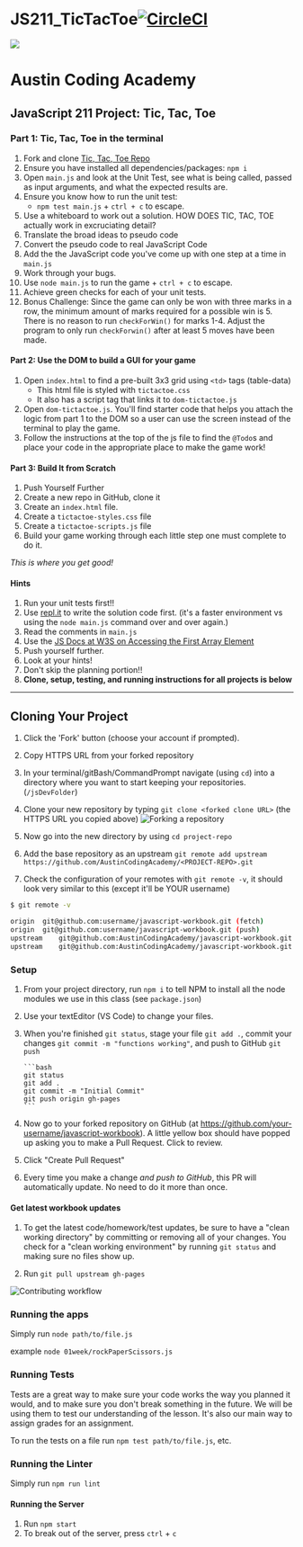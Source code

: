 # JS211_TicTacToe[![CircleCI](https://circleci.com/gh/AustinCodingAcademy/javascript-workbook/tree/gh-pages.svg?style=svg)](https://circleci.com/gh/AustinCodingAcademy/javascript-workbook/tree/gh-pages)

![](http://en.gravatar.com/userimage/107370100/a08594145564536138dfaaf072c7b241.png)

# Austin Coding Academy

## JavaScript 211 Project: Tic, Tac, Toe

### Part 1: Tic, Tac, Toe in the terminal

1. Fork and clone [Tic, Tac, Toe Repo](https://github.com/AustinCodingAcademy/JS211_TicTacToeProject.git)
1. Ensure you have installed all dependencies/packages: `npm i`
1. Open `main.js` and look at the Unit Test, see what is being called, passed as input arguments, and what the expected results are.
1. Ensure you know how to run the unit test:
   - `npm test main.js` + `ctrl + c` to escape.
1. Use a whiteboard to work out a solution. HOW DOES TIC, TAC, TOE actually work in excruciating detail?
1. Translate the broad ideas to pseudo code
1. Convert the pseudo code to real JavaScript Code
1. Add the the JavaScript code you've come up with one step at a time in `main.js`
1. Work through your bugs.
1. Use `node main.js` to run the game + `ctrl + c` to escape.
1. Achieve green checks for each of your unit tests.
1. Bonus Challenge: Since the game can only be won with three marks in a row, the minimum amount of marks required for a possible win is 5. There is no reason to run `checkForWin()` for marks 1-4. Adjust the program to only run `checkForwin()` after at least 5 moves have been made.

#### Part 2: Use the DOM to build a GUI for your game

1. Open `index.html` to find a pre-built 3x3 grid using `<td>` tags (table-data)
   - This html file is styled with `tictactoe.css`
   - It also has a script tag that links it to `dom-tictactoe.js`
1. Open `dom-tictactoe.js`. You'll find starter code that helps you attach the logic from part 1 to the DOM so a user can use the screen instead of the terminal to play the game.
1. Follow the instructions at the top of the js file to find the `@Todo`s and place your code in the appropriate place to make the game work!

#### Part 3: Build It from Scratch

1. Push Yourself Further
1. Create a new repo in GitHub, clone it
1. Create an `index.html` file.
1. Create a `tictactoe-styles.css` file
1. Create a `tictactoe-scripts.js` file
1. Build your game working through each little step one must complete to do it.

_This is where you get good!_

#### Hints

1. Run your unit tests first!!
1. Use [repl.it](https://www.repl.it) to write the solution code first. (it's a faster environment vs using the `node main.js` command over and over again.)
1. Read the comments in `main.js`
1. Use the [JS Docs at W3S on Accessing the First Array Element](http65467567s://www.w3schools.com/js/js_arrays.asp)
1. Push yourself further.
1. Look at your hints!
1. Don't skip the planning portion!!
1. **Clone, setup, testing, and running instructions for all projects is below**

---

## Cloning Your Project

1. Click the 'Fork' button (choose your account if prompted).
1. Copy HTTPS URL from your forked repository
1. In your terminal/gitBash/CommandPrompt navigate (using `cd`) into a directory where you want to start keeping your repositories. (`/jsDevFolder`)
1. Clone your new repository by typing `git clone <forked clone URL>` (the HTTPS
   URL you copied above)
   ![Forking a repository](https://docs.google.com/drawings/d/1tYsLHaLo8JRdp0xC1EZrAo0o9Wvv4S5AD937cokVOBk/pub?w=960&h=720)
1. Now go into the new directory by using `cd project-repo`

1. Add the base repository as an upstream
   `git remote add upstream https://github.com/AustinCodingAcademy/<PROJECT-REPO>.git`

1. Check the configuration of your remotes with `git remote -v`, it should look
   very similar to this (except it'll be YOUR username)

```bash
$ git remote -v

origin  git@github.com:username/javascript-workbook.git (fetch)
origin  git@github.com:username/javascript-workbook.git (push)
upstream    git@github.com:AustinCodingAcademy/javascript-workbook.git (fetch)
upstream    git@github.com:AustinCodingAcademy/javascript-workbook.git (push)
```

### Setup

1.  From your project directory, run `npm i` to tell NPM to install all the
    node modules we use in this class (see `package.json`)
1.  Use your textEditor (VS Code) to change your files.
1.  When you're finished `git status`, stage your file `git add .`, commit your changes `git commit -m "functions working"`, and push to
    GitHub `git push`

        ```bash
        git status
        git add .
        git commit -m "Initial Commit"
        git push origin gh-pages
        ```

1.  Now go to your forked repository on GitHub (at
    https://github.com/your-username/javascript-workbook). A little yellow box
    should have popped up asking you to make a Pull Request. Click to review.

1.  Click "Create Pull Request"

1.  Every time you make a change _and push to GitHub_, this PR will automatically
    update. No need to do it more than once.

#### Get latest workbook updates

1. To get the latest code/homework/test updates, be sure to have a "clean
   working directory" by committing or removing all of your changes. You check for
   a "clean working environment" by running `git status` and making sure no files
   show up.

1. Run `git pull upstream gh-pages`

![Contributing workflow](https://docs.google.com/drawings/d/1WeKQxOHgPKfwjy_eKtlJO62Fu4XTCWFeqkAh1oIqICM/pub?w=960&h=720)

### Running the apps

Simply run `node path/to/file.js`

example `node 01week/rockPaperScissors.js`

### Running Tests

Tests are a great way to make sure your code works the way you planned it would,
and to make sure you don't break something in the future. We will be using them
to test our understanding of the lesson. It's also our main way to assign grades
for an assignment.

To run the tests on a file run `npm test path/to/file.js`, etc.

### Running the Linter

Simply run `npm run lint`

#### Running the Server

1. Run `npm start`
1. To break out of the server, press `ctrl` + `c`
